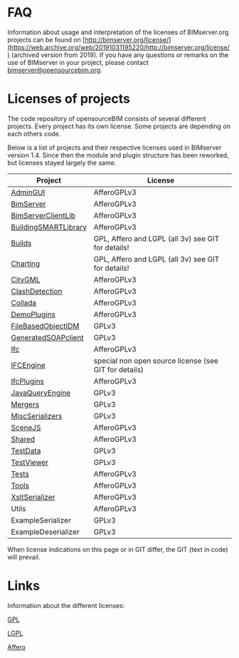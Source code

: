 # FAQ

Information about usage and interpretation of the licenses of BIMserver.org projects can be found on [http://bimserver.org/license/](https://web.archive.org/web/20191031195220/http://bimserver.org/license/) (archived version from 2019). If you have any questions or remarks on the use of BIMserver in your project, please contact [bimserver@opensourcebim.org](mailto:bimserver@opensourcebim.org).

# Licenses of projects

The code repository of opensourceBIM consists of several different projects. Every project has its own license. 
Some projects are depending on each others code. 

Below is a list of projects and their respective licenses used in BIMserver version 1.4. Since then the module and plugin structure has been reworked, but licenses stayed largely the same.

| Project                                                                                                                   | License                                               |
|---------------------------------------------------------------------------------------------------------------------------|-------------------------------------------------------|
| [AdminGUI](https://github.com/opensourceBIM/BIMserver/tree/1.4.0-FINAL-2015-11-04-branch/AdminGui)                        | AfferoGPLv3                                           |
| [BimServer](https://github.com/opensourceBIM/BIMserver/tree/1.4.0-FINAL-2015-11-04-branch/BimServer)                      | AfferoGPLv3                                           |
| [BimServerClientLib](https://github.com/opensourceBIM/BIMserver/tree/1.4.0-FINAL-2015-11-04-branch/BimServerClientLib)    | AfferoGPLv3                                           |
| [BuildingSMARTLibrary](https://github.com/opensourceBIM/BIMserver/tree/1.4.0-FINAL-2015-11-04-branch/BuildingSMARTLibrary) | AfferoGPLv3                                           |
| [Builds](https://github.com/opensourceBIM/BIMserver/tree/1.4.0-FINAL-2015-11-04-branch/Builds)                            | GPL, Affero and LGPL (all 3v) see GIT for details!    ||
| [Charting](https://github.com/opensourceBIM/BIMserver/tree/1.4.0-FINAL-2015-11-04-branch/Charting)                        | GPL, Affero and LGPL (all 3v) see GIT for details!    ||
| [CityGML](https://github.com/opensourceBIM/BIMserver/tree/1.4.0-FINAL-2015-11-04-branch/CityGML)                          | AfferoGPLv3                                           ||
| [ClashDetection](https://github.com/opensourceBIM/BIMserver/tree/1.4.0-FINAL-2015-11-04-branch/ClashDetection)            | AfferoGPLv3                                           ||
| [Collada](https://github.com/opensourceBIM/BIMserver/tree/1.4.0-FINAL-2015-11-04-branch/Collada)                          | AfferoGPLv3                                           |
| [DemoPlugins](https://github.com/opensourceBIM/BIMserver/tree/1.4.0-FINAL-2015-11-04-branch/DemoPlugins)                  | AfferoGPLv3                                           |
| [FileBasedObjectIDM](https://github.com/opensourceBIM/BIMserver/tree/1.4.0-FINAL-2015-11-04-branch/FileBasedObjectIDM)    | GPLv3                                                 |
| [GeneratedSOAPclient](https://github.com/opensourceBIM/BIMserver/tree/1.4.0-FINAL-2015-11-04-branch/GeneratedSoapclient)  | GPLv3                                                 |
| [Ifc](https://github.com/opensourceBIM/BIMserver/tree/1.4.0-FINAL-2015-11-04-branch/Ifc)                                  | AfferoGPLv3                                           |
| [IFCEngine](https://github.com/opensourceBIM/BIMserver/tree/1.4.0-FINAL-2015-11-04-branch/IfcEngine)                      | special non open source license (see GIT for details) |
| [IfcPlugins](https://github.com/opensourceBIM/BIMserver/tree/1.4.0-FINAL-2015-11-04-branch/IfcPlugins)                    | AfferoGPLv3                                           |
| [JavaQueryEngine](https://github.com/opensourceBIM/BIMserver/tree/1.4.0-FINAL-2015-11-04-branch/JavaQueryEngine)          | GPLv3                                                 |
| [Mergers](https://github.com/opensourceBIM/BIMserver/tree/1.4.0-FINAL-2015-11-04-branch/Mergers)                          | GPLv3                                                 |
| [MiscSerializers](https://github.com/opensourceBIM/BIMserver/tree/1.4.0-FINAL-2015-11-04-branch/MiscSerializers)          | GPLv3                                                 |
| [SceneJS](https://github.com/opensourceBIM/BIMserver/tree/1.4.0-FINAL-2015-11-04-branch/SceneJS)                          | AfferoGPLv3                                           |
| [Shared](https://github.com/opensourceBIM/BIMserver/tree/1.4.0-FINAL-2015-11-04-branch/Shared)                            | AfferoGPLv3                                           |
| [TestData](https://github.com/opensourceBIM/BIMserver/tree/1.4.0-FINAL-2015-11-04-branch/TestData)                        | GPLv3                                                 |
| [TestViewer](https://github.com/opensourceBIM/BIMserver/tree/1.4.0-FINAL-2015-11-04-branch/TestViewer)                    | GPLv3                                                 |
| [Tests](https://github.com/opensourceBIM/BIMserver/tree/1.4.0-FINAL-2015-11-04-branch/Tests)                              | AfferoGPLv3                                           |
| [Tools](https://github.com/opensourceBIM/BIMserver/tree/1.4.0-FINAL-2015-11-04-branch/Tools)                              | AfferoGPLv3                                           |
| [XsltSerializer](https://github.com/opensourceBIM/BIMserver/tree/1.4.0-FINAL-2015-11-04-branch/XsltSerializer)            | AfferoGPLv3                                           |
| Utils                                                                                             | AfferoGPLv3                                           |
| ExampleSerializer                                                                                                         | GPLv3                                                 |
| ExampleDeserializer                                                                                                       | GPLv3                                                 |

When license indications on this page or in GIT differ, the GIT (text in code) will prevail. 

# Links

Information about the different licenses:

[GPL](http://www.gnu.org/licenses/gpl.html)

[LGPL](http://www.gnu.org/licenses/lgpl.html)

[Affero](http://www.gnu.org/licenses/agpl.html)
